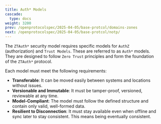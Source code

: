 ```yaml
---
title: Auth* Models
cascade:
  type: docs
weight: 3200
prev: /openprotocolspec/2025-04-05/base-protcol/domains-zones
next: /openprotocolspec/2025-04-05/base-protcol/notp/
---
```


The `ZTAuth*` security model requires specific models for `AuthZ` (authorization) and `Trust Models`. These are referred to as `Auth*` models. They are designed to follow `Zero Trust` principles and form the foundation of the `ZTAuth*` protocol.

Each model must meet the following requirements:

- **Transferable**: It can be moved easily between systems and locations without issues.
- **Versionable and Immutable**: It must be tamper-proof, versioned, reviewable at any time.
- **Model-Compliant**: The model must follow the defined structure and contain only valid, well-formed data.
- **Resilient to Disconnection**: It must stay available even when offline and sync later to stay consistent. This means being eventually consistent.
